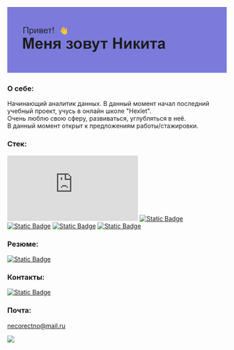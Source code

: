![A](https://github.com/NectarHeHe/NectarHeHe/blob/main/header.png)
### О себе:
Начинающий аналитик данных. В данный момент начал последний учебный проект, учусь в онлайн школе "Hexlet".\
Очень люблю свою сферу, развиваться, углубляться в неё.\
В данный момент открыт к предложениям работы/стажировки.
### Стек:
[![Static Badge](https://cdn.jsdelivr.net/gh/devicons/devicon@v2.15.1/devicon.min.css)](https://www.postgresql.org/)
[![Static Badge]()]()
[![Static Badge]()]()
[![Static Badge]()]()
[![Static Badge]()]()
### Резюме:
[![Static Badge](https://img.shields.io/badge/HexletCV-20B2AA)](https://cv.hexlet.io/ru/resumes/3265)
### Контакты:
[![Static Badge](https://img.shields.io/badge/telegram-20B2AA)](https://t.me/nectarrrr)
### Почта:
necorectno@mail.ru




![](http://github-profile-summary-cards.vercel.app/api/cards/profile-details?username=NectarHeHe&theme=aura)
<!--
**NectarHeHe/NectarHeHe** is a ✨ _special_ ✨ repository because its `README.md` (this file) appears on your GitHub profile.

Here are some ideas to get you started:

- 🔭 I’m currently working on ...
- 🌱 I’m currently learning ...
- 👯 I’m looking to collaborate on ...
- 🤔 I’m looking for help with ...
- 💬 Ask me about ...
- 📫 How to reach me: ...
- 😄 Pronouns: ...
- ⚡ Fun fact: ...
-->
